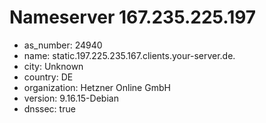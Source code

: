 # Nameserver 167.235.225.197

* as_number: 24940
* name: static.197.225.235.167.clients.your-server.de.
* city: Unknown
* country: DE
* organization: Hetzner Online GmbH
* version: 9.16.15-Debian
* dnssec: true
